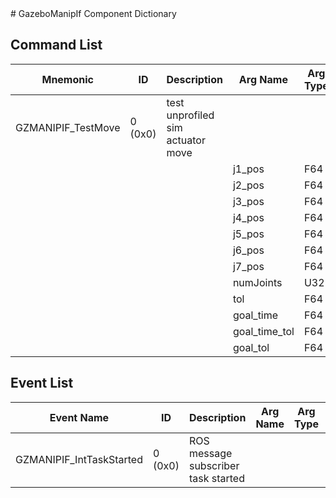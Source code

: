 <title>GazeboManipIf Component Dictionary</title>
# GazeboManipIf Component Dictionary


## Command List

|Mnemonic|ID|Description|Arg Name|Arg Type|Comment
|---|---|---|---|---|---|
|GZMANIPIF_TestMove|0 (0x0)|test unprofiled sim actuator move| | |
| | | |j1_pos|F64||
| | | |j2_pos|F64||
| | | |j3_pos|F64||
| | | |j4_pos|F64||
| | | |j5_pos|F64||
| | | |j6_pos|F64||
| | | |j7_pos|F64||
| | | |numJoints|U32||
| | | |tol|F64||
| | | |goal_time|F64||
| | | |goal_time_tol|F64||
| | | |goal_tol|F64||


## Event List

|Event Name|ID|Description|Arg Name|Arg Type|Arg Size|Description
|---|---|---|---|---|---|---|
|GZMANIPIF_IntTaskStarted|0 (0x0)|ROS message subscriber task started| | | | |
